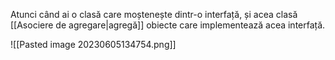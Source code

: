 Atunci când ai o clasă care moștenește dintr-o interfață, și acea clasă [[Asociere de agregare|agregă]] obiecte care implementează acea interfață.

![[Pasted image 20230605134754.png]]